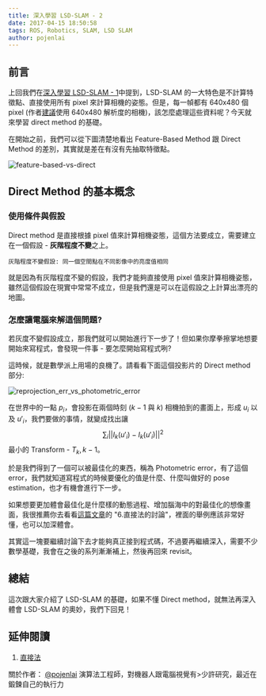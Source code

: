```yaml
---
title: 深入學習 LSD-SLAM - 2
date: 2017-04-15 18:50:58
tags: ROS, Robotics, SLAM, LSD SLAM
author: pojenlai
---
```


## 前言

上回我們在[深入學習 LSD-SLAM - 1](http://blog.techbridge.cc/2017/03/18/lsd-slam-1/)中提到，LSD-SLAM 的一大特色是不計算特徵點、直接使用所有 pixel 來計算相機的姿態。但是，每一幀都有 640x480 個 pixel (作者[建議](https://github.com/tum-vision/lsd_slam#316-general-notes-for-good-results)使用 640x480 解析度的相機)，該怎麼處理這些資料呢？今天就來學習 direct method 的基礎。

在開始之前，我們可以從下圖清楚地看出 Feature-Based Method 跟 Direct Method 的差別，其實就是差在有沒有先抽取特徵點。

![feature-based-vs-direct](/img/pojenlai/lsd-slam-2-1.JPG)

## Direct Method 的基本概念

### 使用條件與假設

Direct method 是直接根據 pixel 值來計算相機姿態，這個方法要成立，需要建立在一個假設 - **灰階程度不變**之上。

```
灰階程度不變假設: 同一個空間點在不同影像中的亮度值相同
```

就是因為有灰階程度不變的假設，我們才能夠直接使用 pixel 值來計算相機姿態，雖然這個假設在現實中常常不成立，但是我們還是可以在這假設之上計算出漂亮的地圖。

### 怎麼讓電腦來解這個問題?

若灰度不變假設成立，那我們就可以開始進行下一步了！但如果你摩拳擦掌地想要開始來寫程式，會發現一件事 - 要怎麼開始寫程式咧?

這時候，就是數學派上用場的良機了。請看看下面這個投影片的 Direct method 部分:

![reprojection_err_vs_photometric_error](/img/pojenlai/lsd-slam-2-2.JPG)

在世界中的一點 $p_i$，會投影在兩個時刻 ($k-1$ 與 $k$) 相機拍到的畫面上，形成 $u_i$ 以及 $u'_i$，我們要做的事情，就變成找出讓 $$\sum_{i} || I_k(u'_i)-I_k(u'_i)||^2 $$  最小的 Transform - $T_k,k-1$。

於是我們得到了一個可以被最佳化的東西，稱為 Photometric error，有了這個 error，我們就知道寫程式的時候要優化的值是什麼、什麼叫做好的 pose estimation，也才有機會進行下一步。

如果想要更加體會最佳化是什麼樣的動態過程、增加腦海中的對最佳化的想像畫面，我很推薦你去看看[這篇文章](http://www.cnblogs.com/gaoxiang12/p/5689927.html)的 "6.直接法的討論"，裡面的舉例應該非常好懂，也可以加深體會。

其實這一塊要繼續討論下去才能夠真正接到程式碼，不過要再繼續深入，需要不少數學基礎，我會在之後的系列漸漸補上，然後再回來 revisit。

## 總結

這次跟大家介紹了 LSD-SLAM 的基礎，如果不懂 Direct method，就無法再深入體會 LSD-SLAM 的奧妙，我們下回見！

## 延伸閱讀

1. [直接法](http://www.cnblogs.com/gaoxiang12/p/5689927.html)

關於作者：
[@pojenlai](https://pojenlai.wordpress.com/) 演算法工程師，對機器人跟電腦視覺有>少許研究，最近在鍛鍊自己的執行力
